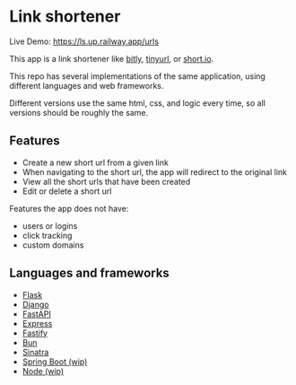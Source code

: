 # Link shortener

Live Demo: https://ls.up.railway.app/urls

This app is a link shortener like [bitly](https://bitly.com/), [tinyurl](https://tinyurl.com/), or [short.io](https://short.io/).

This repo has several implementations of the same application, using different 
languages and web frameworks.

Different versions use the same html, css, and logic every time, so all versions 
should be roughly the same.

## Features

* Create a new short url from a given link
* When navigating to the short url, the app will redirect to the original link
* View all the short urls that have been created
* Edit or delete a short url

Features the app does not have:
* users or logins
* click tracking
* custom domains

## Languages and frameworks

- [Flask](/flask)
- [Django](/django)
- [FastAPI](/fastapi)
- [Express](/express)
- [Fastify](/fastify)
- [Bun](/bun)
- [Sinatra](/sinatra)
- [Spring Boot (wip)](/spring)
- [Node (wip)](/node)

